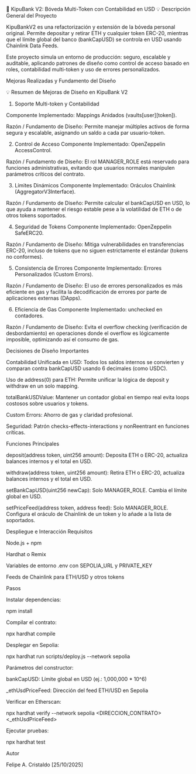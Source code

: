 🏦 KipuBank V2: Bóveda Multi-Token con Contabilidad en USD
💡 Descripción General del Proyecto

KipuBankV2 es una refactorización y extensión de la bóveda personal original. Permite depositar y retirar ETH y cualquier token ERC-20, mientras que el límite global del banco (bankCapUSD) se controla en USD usando Chainlink Data Feeds.

Este proyecto simula un entorno de producción: seguro, escalable y auditable, aplicando patrones de diseño como control de acceso basado en roles, contabilidad multi-token y uso de errores personalizados.

Mejoras Realizadas y Fundamento del Diseño

💡 Resumen de Mejoras de Diseño en KipuBank V2

1. Soporte Multi-token y Contabilidad
   
Componente Implementado: Mappings Anidados (vaults[user][token]).

Razón / Fundamento de Diseño: Permite manejar múltiples activos de forma segura y escalable, asignando un saldo a cada par usuario-token.

2. Control de Acceso
Componente Implementado: OpenZeppelin AccessControl.

Razón / Fundamento de Diseño: El rol MANAGER_ROLE está reservado para funciones administrativas, evitando que usuarios normales manipulen parámetros críticos del contrato.

3. Límites Dinámicos
Componente Implementado: Oráculos Chainlink (AggregatorV3Interface).

Razón / Fundamento de Diseño: Permite calcular el bankCapUSD en USD, lo que ayuda a mantener el riesgo estable pese a la volatilidad de ETH o de otros tokens soportados.

4. Seguridad de Tokens
Componente Implementado: OpenZeppelin SafeERC20.

Razón / Fundamento de Diseño: Mitiga vulnerabilidades en transferencias ERC-20, incluso de tokens que no siguen estrictamente el estándar (tokens no conformes).

5. Consistencia de Errores
Componente Implementado: Errores Personalizados (Custom Errors).

Razón / Fundamento de Diseño: El uso de errores personalizados es más eficiente en gas y facilita la decodificación de errores por parte de aplicaciones externas (DApps).

6. Eficiencia de Gas
Componente Implementado: unchecked en contadores.

Razón / Fundamento de Diseño: Evita el overflow checking (verificación de desbordamiento) en operaciones donde el overflow es lógicamente imposible, optimizando así el consumo de gas.

Decisiones de Diseño Importantes

Contabilidad Unificada en USD: Todos los saldos internos se convierten y comparan contra bankCapUSD usando 6 decimales (como USDC).

Uso de address(0) para ETH: Permite unificar la lógica de deposit y withdraw en un solo mapping.

totalBankUSDValue: Mantener un contador global en tiempo real evita loops costosos sobre usuarios y tokens.

Custom Errors: Ahorro de gas y claridad profesional.

Seguridad: Patrón checks-effects-interactions y nonReentrant en funciones críticas.

Funciones Principales

deposit(address token, uint256 amount): Deposita ETH o ERC-20, actualiza balances internos y el total en USD.

withdraw(address token, uint256 amount): Retira ETH o ERC-20, actualiza balances internos y el total en USD.

setBankCapUSD(uint256 newCap): Solo MANAGER_ROLE. Cambia el límite global en USD.

setPriceFeed(address token, address feed): Solo MANAGER_ROLE. Configura el oráculo de Chainlink de un token y lo añade a la lista de soportados.

Despliegue e Interacción
Requisitos

Node.js + npm

Hardhat o Remix

Variables de entorno .env con SEPOLIA_URL y PRIVATE_KEY

Feeds de Chainlink para ETH/USD y otros tokens

Pasos

Instalar dependencias:

npm install


Compilar el contrato:

npx hardhat compile


Desplegar en Sepolia:

npx hardhat run scripts/deploy.js --network sepolia


Parámetros del constructor:

bankCapUSD: Límite global en USD (ej.: 1,000,000 * 10^6)

_ethUsdPriceFeed: Dirección del feed ETH/USD en Sepolia

Verificar en Etherscan:

npx hardhat verify --network sepolia <DIRECCION_CONTRATO> <_ethUsdPriceFeed>


Ejecutar pruebas:

npx hardhat test

Autor

Felipe A. Cristaldo
[25/10/2025]
